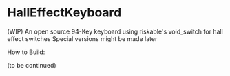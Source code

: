 # HallEffectKeyboard
(WIP) An open source 94-Key keyboard using riskable's void_switch for hall effect switches
Special versions might be made later

How to Build:

(to be continued)
